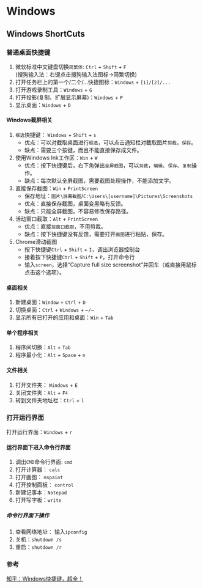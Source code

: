 # Windows

## Windows ShortCuts
### 普通桌面快捷键
1. 微软标准中文键盘切换`简繁体`: `Ctrl` + `Shift` + `F`      
   (搜狗输入法：右键点击搜狗输入法图标->简繁切换)      
2. 打开任务栏上的第一个/二个/...快捷图标：`Windows` + `[1]/[2]/...`            
3. 打开游戏录制工具：`Windows` + `G`        
4. 打开投影(复制、扩展显示屏幕)：`Windows` + `P`         
5. 显示桌面：`Windows` + `D`          

#### Windows截屏相关
1. `框选`快捷键： `Windows` + `Shift` + `s`    
   * 优点：可以对截取桌面进行`框选`，可以点击通知栏对截取图片`剪裁`，`保存`。        
   * 缺点：需要三个按键，而且不能直接保存成文件。    
2. 使用Windows Ink工作区：`Win` + `W`      
   * 优点：按下快捷键后，右下角弹出`全屏截图`，可以`剪裁`，`编辑`、`保存`、`复制`操作。    
   * 缺点：每次默认全屏截图，需要截图处理操作，不能添加文字。  
3. 直接保存截图：`Win` + `PrintScreen` 
   * 保存地址：`图片\屏幕截图`/`C:\Users\[username]\Pictures\Screenshots`     
   * 优点：直接保存截图，桌面变黑略有反馈。  
   * 缺点：只能全屏截图，不容易修改保存路径。       
4. 活动窗口截取：`Alt` + `PrintScreen`   
   * 优点：直接`按窗口截取`，不用剪裁。  
   * 缺点：按下快捷键没有反馈，需要打开`画图`进行粘贴，保存。   
5. Chrome滑动截图
   * 按下快捷键`Ctrl` + `Shift` + `I`，调出浏览器控制台                  
   * 接着按下快捷键`Ctrl` + `Shift` + `P`，打开命令行                         
   * 输入`screen`，选择“Capture full size screenshot”并回车（或直接用鼠标点击这个选项）。                     

#### 桌面相关
1. 新建桌面：`Window` + `Ctrl` + `D`          
2. 切换桌面：`Ctrl` + `Windows` + `←/→`    
3. 显示所有已打开的应用和桌面：`Win` + `Tab`      

#### 单个程序相关
1. 程序间切换：`Alt` + `Tab`  
2. 程序最小化：`Alt` + `Space` + `n`         

#### 文件相关
1. 打开文件夹： `Windows` + `E`   
2. 关闭文件夹：`Alt` + `F4` 
3. 转到文件夹地址栏：`Ctrl` + `l` 

### 打开运行界面
打开运行界面：`Windows` + `r`         

#### 运行界面下进入命令行界面
1. 调出`CMD`命令行界面:   `cmd`           
2. 打开计算器： `calc`       
3. 打开画图： `mspaint`         
4. 打开控制面板： `control`      
5. 新建记事本：`Notepad`       
6. 打开写字板：`write`     

##### 命令行界面下操作
1. 查看网络地址： 输入`ipconfig`      
2. 关机：`shutdown /s`
3. 重启：`shutdown /r`    



### 参考
[知乎：Windows快捷键，超全！](https://zhuanlan.zhihu.com/p/29518391)           